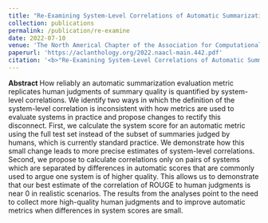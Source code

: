```yaml
---
title: "Re-Examining System-Level Correlations of Automatic Summarization Evaluation Metrics"
collection: publications
permalink: /publication/re-examine
date: 2022-07-10
venue: 'The North Americal Chapter of the Association for Computational Linguistics (NAACL)'
paperurl: 'https://aclanthology.org/2022.naacl-main.442.pdf'
citation: '<b>"Re-Examining System-Level Correlations of Automatic Summarization Evaluation Metrics."</b> Dan Deutsch, Rotem Dror, and Dan Roth. <i> In Proceedings of the 2022 Annual Meeting of the North American Chapter of the Association for Computational Linguistics (NAACL).</i>'
---
```


<b> Abstract </b>
How reliably an automatic summarization evaluation metric replicates human judgments of summary quality is quantified by system-level correlations. We identify two ways in which the definition of the system-level correlation is inconsistent with how metrics are used to evaluate systems in practice and propose changes to rectify this disconnect. First, we calculate the system score for an automatic metric using the full test set instead of the subset of summaries judged by humans, which is currently standard practice. We demonstrate how this small change leads to more precise estimates of system-level correlations. Second, we propose to calculate correlations only on pairs of systems which are separated by differences in automatic scores that are commonly used to argue one system is of higher quality. This allows us to demonstrate that our best estimate of the correlation of ROUGE to human judgments is near 0 in realistic scenarios. The results from the analyses point to the need to collect more high-quality human judgments and to improve automatic metrics when differences in system scores are small.

